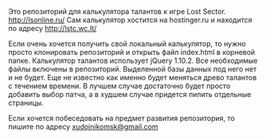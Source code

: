 Это репозиторий для калькулятора талантов к игре Lost Sector. http://lsonline.ru/
Сам калькулятор хостится на hostinger.ru и находится по адресу http://lstc.wc.lt/

Если очень хочется получить свой локальный калькулятор, то нужно просто клонировать репозиторий и открыть файл index.html в корневой папке.
Калькулятор талантов использует jQuery 1.10.2. Все необходимые файлы включены в репозиторий.
Выделенной базы данных под него нет и не будет. Еще не известно как именно будет меняться древо талантов с течением времени. В лучшем случае достаточно будет просто добавить выбор патча, а в худшем случае придется пилить отдельные страницы.

Если хочется побеседовать на предмет развития репозитория, то пишите по адресу xudojnikomsk@gmail.com
